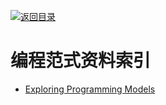[![返回目录](https://parg.co/UGo)](https://parg.co/b4z) 
 
# 编程范式资料索引

* [Exploring Programming Models](https://prezi.com/fftgbgltl-6u/with-some-simple-custom-stylin/?utm_campaign=share&utm_medium=copy)
